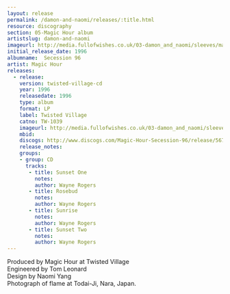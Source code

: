 ```yaml
---
layout: release
permalink: /damon-and-naomi/releases/:title.html
resource: discography
section: 05-Magic Hour album
artistslug: damon-and-naomi
imageurl: http://media.fullofwishes.co.uk/03-damon_and_naomi/sleeves/magichour_secession.jpg
initial_release_date: 1996
albumname:  Secession 96
artist: Magic Hour
releases:
  - release: 
    version: twisted-village-cd
    year: 1996
    releasedate: 1996
    type: album
    format: LP
    label: Twisted Village
    catno: TW-1039
    imageurl: http://media.fullofwishes.co.uk/03-damon_and_naomi/sleeves/magichour_secession.jpg
    mbid: 
    discogs: http://www.discogs.com/Magic-Hour-Secession-96/release/567320
    release_notes: 
    groups:
    - group: CD
      tracks:
       - title: Sunset One
         notes: 
         author: Wayne Rogers
       - title: Rosebud
         notes: 
         author: Wayne Rogers
       - title: Sunrise
         notes: 
         author: Wayne Rogers
       - title: Sunset Two
         notes: 
         author: Wayne Rogers
---
```

Produced by Magic Hour at Twisted Village  
Engineered by Tom Leonard  
Design by Naomi Yang  
Photograph of flame at Todai-Ji, Nara, Japan.
